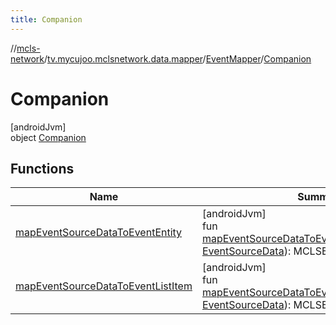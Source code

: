 ```yaml
---
title: Companion
---
```

//[mcls-network](../../../../index.html)/[tv.mycujoo.mclsnetwork.data.mapper](../../index.html)/[EventMapper](../index.html)/[Companion](index.html)



# Companion



[androidJvm]\
object [Companion](index.html)



## Functions


| Name | Summary |
|---|---|
| [mapEventSourceDataToEventEntity](map-event-source-data-to-event-entity.html) | [androidJvm]<br>fun [mapEventSourceDataToEventEntity](map-event-source-data-to-event-entity.html)(sourceData: [EventSourceData](../../../tv.mycujoo.mclsnetwork.data.model/-event-source-data/index.html)): MCLSEvent |
| [mapEventSourceDataToEventListItem](map-event-source-data-to-event-list-item.html) | [androidJvm]<br>fun [mapEventSourceDataToEventListItem](map-event-source-data-to-event-list-item.html)(sourceData: [EventSourceData](../../../tv.mycujoo.mclsnetwork.data.model/-event-source-data/index.html)): MCLSEventListItem |

